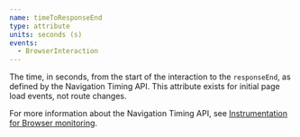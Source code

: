 ```yaml
---
name: timeToResponseEnd
type: attribute
units: seconds (s)
events:
  - BrowserInteraction
---
```


The time, in seconds, from the start of the interaction to the `responseEnd`, as defined by the Navigation Timing API. This attribute exists for initial page load events, not route changes.

For more information about the Navigation Timing API, see [Instrumentation for Browser monitoring](/docs/browser/new-relic-browser/page-load-timing-resources/instrumentation-browser-monitoring#navigation-api).
